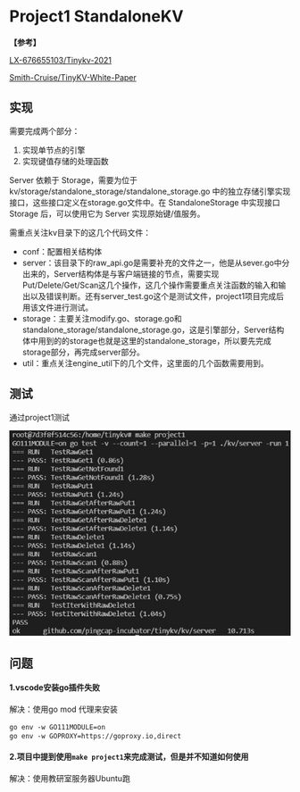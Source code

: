 # Project1 StandaloneKV

**【参考】**

[LX-676655103/Tinykv-2021](https://github.com/LX-676655103/Tinykv-2021/blob/course/doc/project2.md )

[Smith-Cruise/TinyKV-White-Paper](https://github.com/Smith-Cruise/TinyKV-White-Paper/blob/main/Project2-RaftKV.md )

## 实现

需要完成两个部分：

1. 实现单节点的引擎
2. 实现键值存储的处理函数

Server 依赖于 Storage，需要为位于 kv/storage/standalone_storage/standalone_storage.go 中的独立存储引擎实现接口，这些接口定义在storage.go文件中。在 StandaloneStorage 中实现接口 Storage 后，可以使用它为 Server 实现原始键/值服务。

需重点关注kv目录下的这几个代码文件：

* conf：配置相关结构体
* server：该目录下的raw_api.go是需要补充的文件之一，他是从sever.go中分出来的，Server结构体是与客户端链接的节点，需要实现Put/Delete/Get/Scan这几个操作，这几个操作需要重点关注函数的输入和输出以及错误判断。还有server_test.go这个是测试文件，project1项目完成后用该文件进行测试。
* storage：主要关注modify.go、storage.go和standalone_storage/standalone_storage.go，这是引擎部分，Server结构体中用到的的storage也就是这里的standalone_storage，所以要先完成storage部分，再完成server部分。
* util：重点关注engine_util下的几个文件，这里面的几个函数需要用到。



## 测试

通过project1测试

![Project1Test](imgs/Project1Test.JPG)



## 问题

#### 1.vscode安装go插件失败

解决：使用go mod 代理来安装

	go env -w GO111MODULE=on
	go env -w GOPROXY=https://goproxy.io,direct
#### 2.项目中提到使用`make project1`来完成测试，但是并不知道如何使用

解决：使用教研室服务器Ubuntu跑